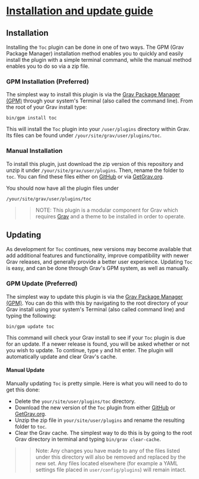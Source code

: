 # [Installation and update guide][project]
[project]: https://github.com/sommerregen/grav-plugin-toc

## Installation

Installing the `Toc` plugin can be done in one of two ways. The GPM (Grav Package Manager) installation method enables you to quickly and easily install the plugin with a simple terminal command, while the manual method enables you to do so via a zip file.

### GPM Installation (Preferred)

The simplest way to install this plugin is via the [Grav Package Manager (GPM)](http://learn.getgrav.org/advanced/grav-gpm) through your system's Terminal (also called the command line). From the root of your Grav install type:

	bin/gpm install toc

This will install the `Toc` plugin into your `/user/plugins` directory within Grav. Its files can be found under `/your/site/grav/user/plugins/toc`.

### Manual Installation

To install this plugin, just download the zip version of this repository and unzip it under `/your/site/grav/user/plugins`. Then, rename the folder to `toc`. You can find these files either on [GitHub](https://github.com/sommerregen/grav-plugin-external-links) or via [GetGrav.org](http://getgrav.org/downloads/plugins).

You should now have all the plugin files under

	/your/site/grav/user/plugins/toc

>> NOTE: This plugin is a modular component for Grav which requires [Grav](http://github.com/getgrav/grav) and a theme to be installed in order to operate.

## Updating

As development for `Toc` continues, new versions may become available that add additional features and functionality, improve compatibility with newer Grav releases, and generally provide a better user experience. Updating `Toc` is easy, and can be done through Grav's GPM system, as well as manually.

### GPM Update (Preferred)

The simplest way to update this plugin is via the [Grav Package Manager (GPM)](http://learn.getgrav.org/advanced/grav-gpm). You can do this with this by navigating to the root directory of your Grav install using your system's Terminal (also called command line) and typing the following:

	bin/gpm update toc

This command will check your Grav install to see if your `Toc` plugin is due for an update. If a newer release is found, you will be asked whether or not you wish to update. To continue, type `y` and hit enter. The plugin will automatically update and clear Grav's cache.

#### Manual Update

Manually updating `Toc` is pretty simple. Here is what you will need to do to get this done:

* Delete the `your/site/user/plugins/toc` directory.
* Download the new version of the `Toc` plugin from either [GitHub](https://github.com/sommerregen/grav-plugin-external-links) or [GetGrav.org](http://getgrav.org/downloads/plugins).
* Unzip the zip file in `your/site/user/plugins` and rename the resulting folder to `toc`.
* Clear the Grav cache. The simplest way to do this is by going to the root Grav directory in terminal and typing `bin/grav clear-cache`.

>> Note: Any changes you have made to any of the files listed under this directory will also be removed and replaced by the new set. Any files located elsewhere (for example a YAML settings file placed in `user/config/plugins`) will remain intact.
